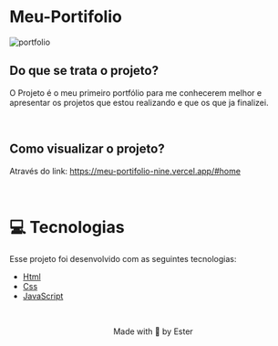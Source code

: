 # Meu-Portifolio

![portfolio](https://user-images.githubusercontent.com/97535906/226207187-1965e589-4ec8-462f-b409-eb13b060b253.png)



## Do que se trata o projeto?
O Projeto é o meu primeiro portfólio para me conhecerem melhor e apresentar os projetos que estou realizando e que os que ja finalizei.

<br>

## Como visualizar o projeto?
Através do link: https://meu-portifolio-nine.vercel.app/#home

<br>

# :computer: Tecnologias

Esse projeto foi desenvolvido com as seguintes tecnologias:

- [Html](https://www.w3schools.com/html/default.asp)
- [Css](https://www.w3schools.com/css/default.asp) 
- [JavaScript](https://www.w3schools.com/jsref/default.asp)

<br>

<p align="center">Made with 💜 by Ester</p>



